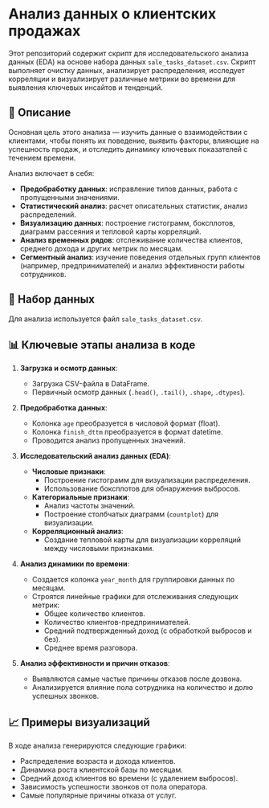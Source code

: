 # Анализ данных о клиентских продажах

Этот репозиторий содержит скрипт для исследовательского анализа данных (EDA) на основе набора данных `sale_tasks_dataset.csv`. Скрипт выполняет очистку данных, анализирует распределения, исследует корреляции и визуализирует различные метрики во времени для выявления ключевых инсайтов и тенденций.

## 📜 Описание

Основная цель этого анализа — изучить данные о взаимодействии с клиентами, чтобы понять их поведение, выявить факторы, влияющие на успешность продаж, и отследить динамику ключевых показателей с течением времени.

Анализ включает в себя:
- **Предобработку данных**: исправление типов данных, работа с пропущенными значениями.
- **Статистический анализ**: расчет описательных статистик, анализ распределений.
- **Визуализацию данных**: построение гистограмм, боксплотов, диаграмм рассеяния и тепловой карты корреляций.
- **Анализ временных рядов**: отслеживание количества клиентов, среднего дохода и других метрик по месяцам.
- **Сегментный анализ**: изучение поведения отдельных групп клиентов (например, предпринимателей) и анализ эффективности работы сотрудников.

## 💾 Набор данных

Для анализа используется файл `sale_tasks_dataset.csv`.


## 📊 Ключевые этапы анализа в коде

1.  **Загрузка и осмотр данных**:
    -   Загрузка CSV-файла в DataFrame.
    -   Первичный осмотр данных (`.head()`, `.tail()`, `.shape`, `.dtypes`).

2.  **Предобработка данных**:
    -   Колонка `age` преобразуется в числовой формат (float).
    -   Колонка `finish_dttm` преобразуется в формат datetime.
    -   Проводится анализ пропущенных значений.

3.  **Исследовательский анализ данных (EDA)**:
    -   **Числовые признаки**:
        -   Построение гистограмм для визуализации распределения.
        -   Использование боксплотов для обнаружения выбросов.
    -   **Категориальные признаки**:
        -   Анализ частоты значений.
        -   Построение столбчатых диаграмм (`countplot`) для визуализации.
    -   **Корреляционный анализ**:
        -   Создание тепловой карты для визуализации корреляций между числовыми признаками.

4.  **Анализ динамики по времени**:
    -   Создается колонка `year_month` для группировки данных по месяцам.
    -   Строятся линейные графики для отслеживания следующих метрик:
        -   Общее количество клиентов.
        -   Количество клиентов-предпринимателей.
        -   Средний подтвержденный доход (с обработкой выбросов и без).
        -   Среднее время разговора.

5.  **Анализ эффективности и причин отказов**:
    -   Выявляются самые частые причины отказов после дозвона.
    -   Анализируется влияние пола сотрудника на количество и долю успешных звонков.

## 📈 Примеры визуализаций

В ходе анализа генерируются следующие графики:
- Распределение возраста и дохода клиентов.
- Динамика роста клиентской базы по месяцам.
- Средний доход клиентов во времени (с удалением выбросов).
- Зависимость успешности звонков от пола оператора.
- Самые популярные причины отказа от услуг.
